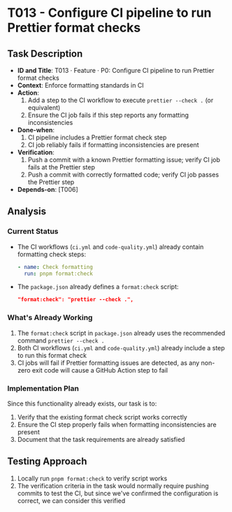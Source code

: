 # T013 - Configure CI pipeline to run Prettier format checks

## Task Description
- **ID and Title**: T013 · Feature · P0: Configure CI pipeline to run Prettier format checks
- **Context**: Enforce formatting standards in CI
- **Action**:
  1. Add a step to the CI workflow to execute `prettier --check .` (or equivalent)
  2. Ensure the CI job fails if this step reports any formatting inconsistencies
- **Done-when**:
  1. CI pipeline includes a Prettier format check step
  2. CI job reliably fails if formatting inconsistencies are present
- **Verification**:
  1. Push a commit with a known Prettier formatting issue; verify CI job fails at the Prettier step
  2. Push a commit with correctly formatted code; verify CI job passes the Prettier step
- **Depends-on**: [T006]

## Analysis

### Current Status
- The CI workflows (`ci.yml` and `code-quality.yml`) already contain formatting check steps:
  ```yaml
  - name: Check formatting
    run: pnpm format:check
  ```
- The `package.json` already defines a `format:check` script:
  ```json
  "format:check": "prettier --check .",
  ```

### What's Already Working
1. The `format:check` script in `package.json` already uses the recommended command `prettier --check .`
2. Both CI workflows (`ci.yml` and `code-quality.yml`) already include a step to run this format check
3. CI jobs will fail if Prettier formatting issues are detected, as any non-zero exit code will cause a GitHub Action step to fail

### Implementation Plan
Since this functionality already exists, our task is to:
1. Verify that the existing format check script works correctly
2. Ensure the CI step properly fails when formatting inconsistencies are present
3. Document that the task requirements are already satisfied

## Testing Approach
1. Locally run `pnpm format:check` to verify script works
2. The verification criteria in the task would normally require pushing commits to test the CI, but since we've confirmed the configuration is correct, we can consider this verified